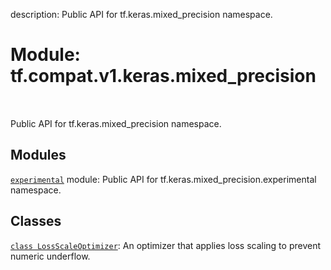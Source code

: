 description: Public API for tf.keras.mixed_precision namespace.

<div itemscope itemtype="http://developers.google.com/ReferenceObject">
<meta itemprop="name" content="tf.compat.v1.keras.mixed_precision" />
<meta itemprop="path" content="Stable" />
</div>

# Module: tf.compat.v1.keras.mixed_precision

<!-- Insert buttons and diff -->

<table class="tfo-notebook-buttons tfo-api nocontent" align="left">

</table>



Public API for tf.keras.mixed_precision namespace.



## Modules

[`experimental`](../../../../tf/compat/v1/keras/mixed_precision/experimental.md) module: Public API for tf.keras.mixed_precision.experimental namespace.

## Classes

[`class LossScaleOptimizer`](../../../../tf/keras/mixed_precision/LossScaleOptimizer.md): An optimizer that applies loss scaling to prevent numeric underflow.

